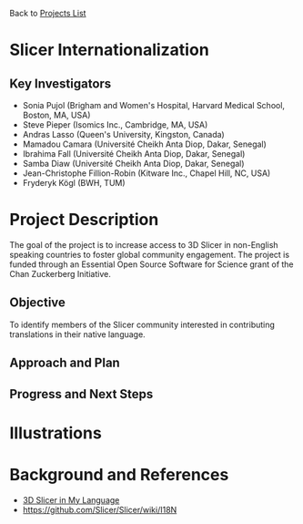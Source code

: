 Back to [Projects List](../../README.md#ProjectsList)

# Slicer Internationalization

## Key Investigators

- Sonia Pujol (Brigham and Women's Hospital, Harvard Medical School, Boston, MA, USA) 
- Steve Pieper (Isomics Inc., Cambridge, MA, USA) 
- Andras Lasso (Queen's University, Kingston, Canada)
- Mamadou Camara (Université Cheikh Anta Diop, Dakar, Senegal)
- Ibrahima Fall (Université Cheikh Anta Diop, Dakar, Senegal)
- Samba Diaw (Université Cheikh Anta Diop, Dakar, Senegal)
- Jean-Christophe Fillion-Robin (Kitware Inc., Chapel Hill, NC, USA)
- Fryderyk Kögl (BWH, TUM)

# Project Description

<!-- Add a short paragraph describing the project. -->
The goal of the project is to increase access to 3D Slicer in non-English speaking countries to foster global community engagement. The project is funded through an Essential Open Source Software for Science grant of the Chan Zuckerberg Initiative. 

## Objective

<!-- Describe here WHAT you would like to achieve (what you will have as end result). -->

To identify members of the Slicer community interested in contributing translations in their native language. 

## Approach and Plan

<!-- Describe here HOW you would like to achieve the objectives stated above. -->



## Progress and Next Steps

<!-- Update this section as you make progress, describing of what you have ACTUALLY DONE. If there are specific steps that you could not complete then you can describe them here, too. -->


# Illustrations



# Background and References

- [3D Slicer in My Language](https://chanzuckerberg.com/eoss/proposals/3d-slicer-in-my-language-internationalization-and-usability-improvements/)
- https://github.com/Slicer/Slicer/wiki/I18N
